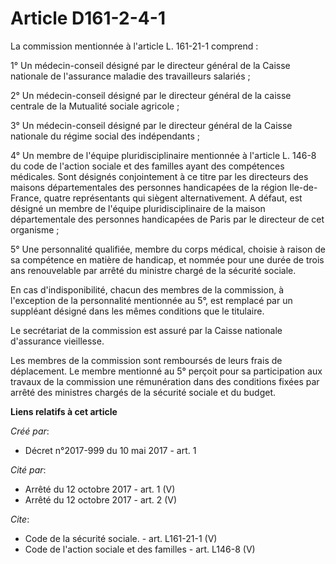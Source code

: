 # Article D161-2-4-1

La commission mentionnée à l'article L. 161-21-1 comprend : 

1° Un médecin-conseil désigné par le directeur général de la Caisse nationale de l'assurance maladie des travailleurs
salariés ; 

2° Un médecin-conseil désigné par le directeur général de la caisse centrale de la Mutualité sociale agricole ; 

3° Un médecin-conseil désigné par le directeur général de la Caisse nationale du régime social des indépendants ; 

4° Un membre de l'équipe pluridisciplinaire mentionnée à l'article L. 146-8 du code de l'action sociale et des familles ayant
des compétences médicales. Sont désignés conjointement à ce titre par les directeurs des maisons départementales des
personnes handicapées de la région Ile-de-France, quatre représentants qui siègent alternativement. A défaut, est désigné un
membre de l'équipe pluridisciplinaire de la maison départementale des personnes handicapées de Paris par le directeur de cet
organisme ; 

5° Une personnalité qualifiée, membre du corps médical, choisie à raison de sa compétence en matière de handicap, et nommée
pour une durée de trois ans renouvelable par arrêté du ministre chargé de la sécurité sociale. 

En cas d'indisponibilité, chacun des membres de la commission, à l'exception de la personnalité mentionnée au 5°, est
remplacé par un suppléant désigné dans les mêmes conditions que le titulaire. 

Le secrétariat de la commission est assuré par la Caisse nationale d'assurance vieillesse. 

Les membres de la commission sont remboursés de leurs frais de déplacement. Le membre mentionné au 5° perçoit pour sa
participation aux travaux de la commission une rémunération dans des conditions fixées par arrêté des ministres chargés de la
sécurité sociale et du budget.

**Liens relatifs à cet article**

_Créé par_:

  - Décret n°2017-999 du 10 mai 2017 - art. 1

_Cité par_:

  - Arrêté du 12 octobre 2017 - art. 1 (V)
  - Arrêté du 12 octobre 2017 - art. 2 (V)

_Cite_:

  - Code de la sécurité sociale. - art. L161-21-1 (V)
  - Code de l'action sociale et des familles - art. L146-8 (V)

